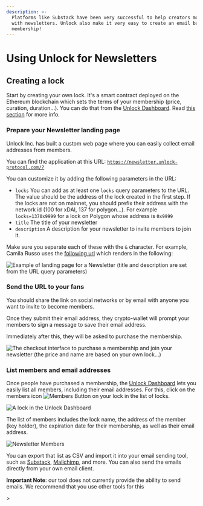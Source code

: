 ```yaml
---
description: >-
  Platforms like Substack have been very successful to help creators monetize
  with newsletters. Unlock also make it very easy to create an email based
  membership!
---
```


# Using Unlock for Newsletters

## Creating a lock

Start by creating your own lock. It's a smart contract deployed on the Ethereum blockchain which sets the terms of your membership (price, curation, duration...). You can do that from the [Unlock Dashboard](https://app.unlock-protocol.com/dashboard). Read [this section](https://docs.unlock-protocol.com/#create-a-lock) for more info.

### Prepare your Newsletter landing page

Unlock Inc. has built a custom web page where you can easily collect email addresses from members.

You can find the application at this URL: [`https://newsletter.unlock-protocol.com/?`](https://newsletter.unlock-protocol.com)

You can customize it by adding the following parameters in the URL:

- `locks` You can add as at least one `locks` query parameters to the URL. The value should be the address of the lock created in the first step. If the locks are not on mainnet, you should prefix their address with the network id (100 for xDAI, 137 for polygon...). For example `locks=1370x9999` for a lock on Polygon whose address is `0x9999`
- `title` The title of your newsletter
- `description` A description for your newsletter to invite members to join it.

Make sure you separate each of these with the `&` character. For example, Camila Russo uses the [following url](https://newsletter.unlock-protocol.com/?title=The%20Defiant&description=A%20daily%20newsletter%20decrypting%20the%20intersection%20of%20blockchain%20and%20finance.&locks=10x43154Efc9cb33c80833C0dEc1E15bb9CfC1275e5&locks=10xFA7001A0310B5E69B7b95B72aeBaA66C72E084bf) which renders in the following:

![Example of landing page for a Newsletter (title and description are set from the URL query parameters)](/img/creators/the-defiant-newsletter.png)

### Send the URL to your fans

You should share the link on social networks or by email with anyone you want to invite to become members.

Once they submit their email address, they crypto-wallet will prompt your members to sign a message to save their email address.

Immediately after this, they will be asked to purchase the membership.

![The checkout interface to purchase a membership and join your newsletter (the price and name are based on your own lock...)](/img/creators/wordpress-block-config.png)

### List members and email addresses

Once people have purchased a membership, the [Unlock Dashboard](https://app.unlock-protocol.com/dashboard/) lets you easily list all members, including their email addresses. For this, click on the members icon ![Members Button](/img/creators/members-button.png) on your lock in the list of locks.

![A lock in the Unlock Dashboard](/img/creators/lock-dashboard.png)

The list of members includes the lock name, the address of the member (key holder), the expiration date for their membership, as well as their email address.

![Newsletter Members](/img/creators/newsletter-members.png)

You can export that list as CSV and import it into your email sending tool, such as [Substack](https://substack.com), [Mailchimp](https://mailchimp.com), and more. You can also send the emails directly from your own email client.

**Important Note**: our tool does not currently provide the ability to send emails. We recommend that you use other tools for this

\>
